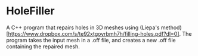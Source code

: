 # HoleFiller
A C++ program that repairs holes in 3D meshes using (Liepa's method)[https://www.dropbox.com/s/te92xtgoyrbmh7h/filling-holes.pdf?dl=0].
The program takes the input mesh in a .off file, and creates a new .off file containing the repaired mesh.
